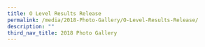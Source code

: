 ```yaml
---
title: O Level Results Release
permalink: /media/2018-Photo-Gallery/O-Level-Results-Release/
description: ""
third_nav_title: 2018 Photo Gallery
---
```

